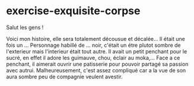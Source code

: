 # exercise-exquisite-corpse
Salut les gens !

Voici mon histoire, elle sera totalement décousue et décalée...
Il était une fois un ...
Personnage habillé de ... noir, c'était un étre plutot sombre de l'exterieur mais l'interieur était tout autre. Il avait un petit 
penchant pour le sucré, en effet il adore les guimauve, chou, éclair au moka,... Face a ce penchant, il aimerait ouvrir une patisserie pour pouvoir
partagé sa passion avec autrui. Malheureusement, c'est assez compliqué car a la vue de son aura sombre peu de compagnie veulent avestir.
